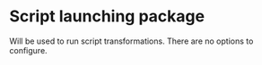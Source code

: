 # Script launching package

Will be used to run script transformations. There are no options to configure.
